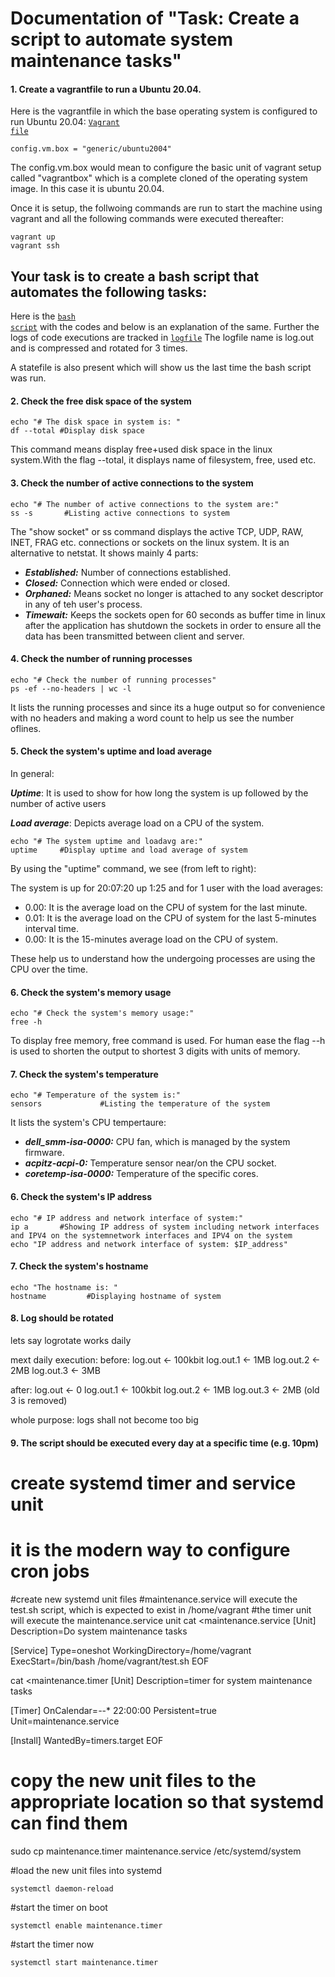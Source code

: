 # Documentation of "Task: Create a script to automate system maintenance tasks"


#### 1. Create a vagrantfile to run a Ubuntu 20.04.

Here is the vagrantfile in which the base operating system is configured to run Ubuntu 20.04: <code><a href="https://github.com/dikshita-git/P-M-Test/blob/main/Vagrantfile">Vagrant file</a></code>

```
config.vm.box = "generic/ubuntu2004"
```
The config.vm.box would mean to configure the basic unit of vagrant setup called "vagrantbox" which is a complete cloned of the operating system image. In this case it is ubuntu 20.04.

Once it is setup, the follwoing commands are run to start the machine using vagrant and all the following commands were executed thereafter:

```
vagrant up
vagrant ssh
```


## Your task is to create a bash script that automates the following tasks:

Here is the <code><a href="https://github.com/dikshita-git/P-M-Test/blob/main/test.sh">bash script</a></code> with the codes and below is an explanation of the same. Further the logs of code executions are tracked in <code><a href="https://github.com/dikshita-git/P-M-Test/blob/main/log.out">logfile</a></code>
The logfile name is log.out and is compressed and rotated for 3 times.

A statefile is also present which will show us the last time the bash script was run.



#### 2. Check the free disk space of the system

```
echo "# The disk space in system is: "
df --total #Display disk space
```
This command means display free+used disk space in the linux system.With the flag --total, it displays name of filesystem, free, used etc. 


#### 3. Check the number of active connections to the system

```
echo "# The number of active connections to the system are:"
ss -s       #Listing active connections to system 
```

The "show socket" or ss command displays the active TCP, UDP, RAW, INET, FRAG etc. connections or sockets on the linux system. It is an alternative to netstat. It shows mainly 4 parts:

- ***Established:*** Number of connections established.
- ***Closed:*** Connection which were ended or closed.
- ***Orphaned:*** Means socket no longer is attached to any socket descriptor in any of teh user's process. 
- ***Timewait:*** Keeps the sockets open for 60 seconds as buffer time in linux after the application has shutdown the sockets in order to ensure all the data has been transmitted between client and server.



#### 4. Check the number of running processes

```
echo "# Check the number of running processes"
ps -ef --no-headers | wc -l
```
It lists the running processes and since its a huge output so for convenience with no headers and making a word count to help us see the number oflines.


#### 5. Check the system's uptime and load average

In general:

***Uptime***: It is used to show for how long the system is up followed by the number of active users

***Load average***: Depicts average load on a CPU of the system.


```
echo "# The system uptime and loadavg are:"
uptime     #Display uptime and load average of system
```
By using the "uptime" command, we see (from left to right):

The system is up for 20:07:20 up  1:25 and for 1 user with the load averages:
- 0.00: It is the average load on the CPU of system for the last minute.
- 0.01: It is the average load on the CPU of system for the last 5-minutes interval time.
- 0.00: It is the 15-minutes average load on the CPU of system.

These help us to understand how the undergoing processes are using the CPU over the time.


#### 6. Check the system's memory usage

```
echo "# Check the system's memory usage:"
free -h
```
To display free memory, free command is used. For human ease the flag --h is used to shorten the output to shortest 3 digits with units of memory.


#### 7. Check the system's temperature

```
echo "# Temperature of the system is:"
sensors             #Listing the temperature of the system

```

It lists the system's CPU tempertaure:

- ***dell_smm-isa-0000:*** CPU fan, which is managed by the system firmware.
- ***acpitz-acpi-0:*** Temperature sensor near/on the CPU socket.
- ***coretemp-isa-0000:***  Temperature of the specific cores.


#### 6. Check the system's IP address

```
echo "# IP address and network interface of system:"
ip a       #Showing IP address of system including network interfaces and IPV4 on the systemnetwork interfaces and IPV4 on the system
echo "IP address and network interface of system: $IP_address"

```

#### 7. Check the system's hostname

```
echo "The hostname is: "
hostname         #Displaying hostname of system

```


#### 8. Log should be rotated

lets say logrotate works daily

mext daily execution:
before:
log.out <- 100kbit
log.out.1 <- 1MB
log.out.2 <- 2MB
log.out.3  <- 3MB

after:
log.out <- 0
log.out.1 <- 100kbit
log.out.2 <- 1MB
log.out.3  <- 2MB
(old 3 is removed)

whole purpose: logs shall not become too big

#### 9. The script should be executed every day at a specific time (e.g. 10pm)

# create systemd timer and service unit
# it is the modern way to configure cron jobs

#create new systemd unit files
#maintenance.service will execute the test.sh script, which is expected to exist in /home/vagrant
#the timer unit will execute the maintenance.service unit
cat  <<EOF >maintenance.service
[Unit]
Description=Do system maintenance tasks

[Service]
Type=oneshot
WorkingDirectory=/home/vagrant
ExecStart=/bin/bash /home/vagrant/test.sh
EOF

cat  <<EOF >maintenance.timer
[Unit]
Description=timer for system maintenance tasks

[Timer]
OnCalendar=*-*-* 22:00:00
Persistent=true
Unit=maintenance.service

[Install]
WantedBy=timers.target
EOF

# copy the new unit files to the appropriate location so that systemd can find them
sudo cp maintenance.timer maintenance.service /etc/systemd/system
  
#load the new unit files into systemd
```
systemctl daemon-reload
```
#start the timer on boot

```
systemctl enable maintenance.timer
```

#start the timer now

```
systemctl start maintenance.timer
```

